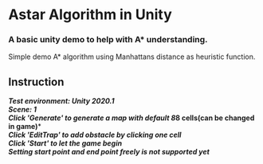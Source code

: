 # Astar Algorithm in Unity

### A basic unity demo to help with A* understanding.

Simple demo A* algorithm using Manhattans distance as heuristic function.

## Instruction
***Test environment: Unity 2020.1***  
***Scene: 1***  
***Click 'Generate' to generate a map with default 8*8 cells(can be changed in game)***  
***Click 'EditTrap' to add obstacle by clicking one cell***  
***Click 'Start' to let the game begin***  
***Setting start point and end point freely is not supported yet***  
